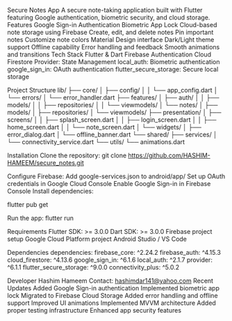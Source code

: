 Secure Notes App
A secure note-taking application built with Flutter featuring Google authentication, biometric security, and cloud storage.
Features
Google Sign-in Authentication
Biometric App Lock
Cloud-based note storage using Firebase
Create, edit, and delete notes
Pin important notes
Customize note colors
Material Design interface
Dark/Light theme support
Offline capability
Error handling and feedback
Smooth animations and transitions
Tech Stack
Flutter & Dart
Firebase Authentication
Cloud Firestore
Provider: State Management
local_auth: Biometric authentication
google_sign_in: OAuth authentication
flutter_secure_storage: Secure local storage



Project Structure
lib/
├── core/
│   ├── config/
│   │   └── app_config.dart
│   └── errors/
│       └── error_handler.dart
├── features/
│   ├── auth/
│   │   ├── models/
│   │   ├── repositories/
│   │   └── viewmodels/
│   └── notes/
│       ├── models/
│       ├── repositories/
│       └── viewmodels/
├── presentation/
│   ├── screens/
│   │   ├── splash_screen.dart
│   │   ├── login_screen.dart
│   │   ├── home_screen.dart
│   │   └── note_screen.dart
│   └── widgets/
│       ├── error_dialog.dart
│       └── offline_banner.dart
└── shared/
    ├── services/
    │   └── connectivity_service.dart
    └── utils/
        └── animations.dart



Installation
Clone the repository:
git clone https://github.com/HASHIM-HAMEEM/secure_notes.git



Configure Firebase:
Add google-services.json to android/app/
Set up OAuth credentials in Google Cloud Console
Enable Google Sign-in in Firebase Console
Install dependencies:

flutter pub get


Run the app:
flutter run

Requirements
Flutter SDK: >= 3.0.0
Dart SDK: >= 3.0.0
Firebase project setup
Google Cloud Platform project
Android Studio / VS Code


Dependencies
dependencies:
  firebase_core: ^2.24.2
  firebase_auth: ^4.15.3
  cloud_firestore: ^4.13.6
  google_sign_in: ^6.1.6
  local_auth: ^2.1.7
  provider: ^6.1.1
  flutter_secure_storage: ^9.0.0
  connectivity_plus: ^5.0.2

Developer
Hashim Hameem
Contact: hashimdar141@yahoo.com
Recent Updates
Added Google Sign-in authentication
Implemented biometric app lock
Migrated to Firebase Cloud Storage
Added error handling and offline support
Improved UI animations
Implemented MVVM architecture
Added proper testing infrastructure
Enhanced app security features

